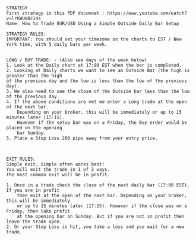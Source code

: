     STRATEGY
    First strategy in this PDF documnet : https://www.youtube.com/watch?v=lrKWUeBc14s
    Name: How to Trade EUR/USD Using a Simple Outside Daily Bar Setup
    
    STRATEGY RULES:
    IMPORTANT: You should set your timezone on the charts to EST / New York time, with 5 daily bars per week.
    
    
    LONG / BUY TRADE: - (Also see days of the week below)
    1. Look at the Daily chart at 17:00 EST when the bar is completed.
    2. Looking at Daily charts we want to see an Outside Bar (the high is greater than the high
    of the previous day and the low is less than the low of the previous day).
    3. We also need to see the close of the Outside bar less than the low of the previous day.
    4. If the above conditions are met we enter a Long trade at the open of the next bar.
        Depending on your broker, this will be immediately or up to 15 minutes later (17:15).
        However if the setup bar was on a Friday, the Buy order would be placed on the opening
        bar Sunday.
    5. Place a Stop Loss 200 pips away from your entry price.

    
    
    EXIT RULES:
    Simple exit. Simple often works best!
    You will exit the trade in 1 of 2 ways.
    The most common exit will be in profit.
    
    1. Once in a trade check the close of the next daily bar (17:00 EST). If you are in profit
        then exit at the open of the next bar. Depending on your broker, this will be immediately
        or up to 15 minutes later (17:15). However if the close was on a Friday, then take profit
        at the opening bar on Sunday. But if you are not in profit then leave the trade open.
    2. Or your Stop Loss is hit, you take a loss and you wait for a new trade.
